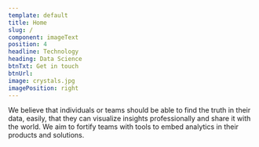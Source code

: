 ```yaml
---
template: default
title: Home
slug: /
component: imageText
position: 4
headline: Technology
heading: Data Science
btnTxt: Get in touch
btnUrl: 
image: crystals.jpg
imagePosition: right
---
```


We believe that individuals or teams should be able to find the truth in their data, easily, that 
they can visualize insights professionally and share it with the world. We aim to fortify teams with 
tools to embed analytics in their products and solutions.
